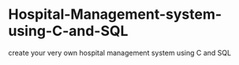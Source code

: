 # Hospital-Management-system-using-C-and-SQL
create your very own hospital management system using C and SQL
